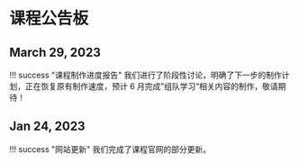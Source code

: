 # 课程公告板

## March 29, 2023

!!! success "课程制作进度报告"
      我们进行了阶段性讨论，明确了下一步的制作计划，正在恢复原有制作速度，预计 6 月完成”组队学习“相关内容的制作，敬请期待！
      
## Jan 24, 2023 

!!! success "网站更新"
      我们完成了课程官网的部分更新。